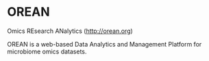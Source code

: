 OREAN
====
Omics REsearch ANalytics (http://orean.org)

OREAN is a web-based Data Analytics and Management Platform for microbiome omics datasets. 




